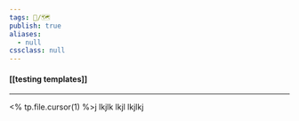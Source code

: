 ```yaml
---
tags: 🧠️/🗺️
publish: true
aliases:
  - null
cssclass: null
---
```


#### [[testing templates]]

---

<% tp.file.cursor(1) %>j
lkjlk
lkjl
lkjlkj